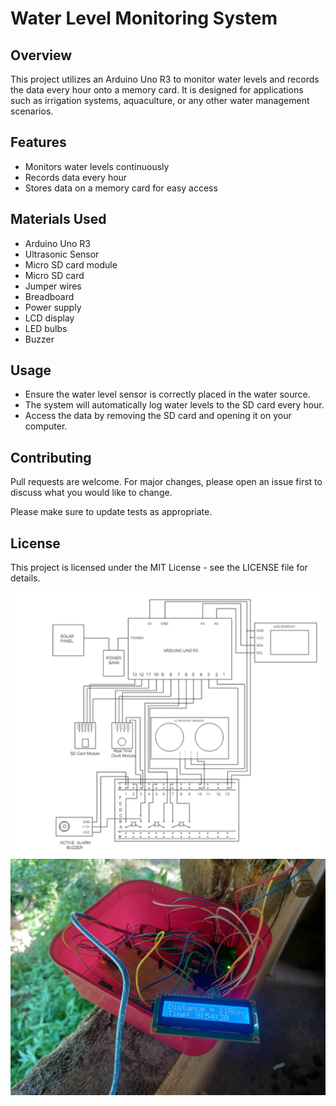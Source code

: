 # Water Level Monitoring System

## Overview

This project utilizes an Arduino Uno R3 to monitor water levels and records the data every hour onto a memory card. It is designed for applications such as irrigation systems, aquaculture, or any other water management scenarios.

## Features

-   Monitors water levels continuously
-   Records data every hour
-   Stores data on a memory card for easy access

## Materials Used

-   Arduino Uno R3
-   Ultrasonic Sensor
-   Micro SD card module
-   Micro SD card
-   Jumper wires
-   Breadboard
-   Power supply
-   LCD display
-   LED bulbs
-   Buzzer

## Usage

-   Ensure the water level sensor is correctly placed in the water source.
-   The system will automatically log water levels to the SD card every hour.
-   Access the data by removing the SD card and opening it on your computer.

## Contributing

Pull requests are welcome. For major changes, please open an issue first to discuss what you would like to change.

Please make sure to update tests as appropriate.

## License

This project is licensed under the MIT License - see the LICENSE file for details.

![Alt text](diagram.jpg)
![Alt text](arduino.jpg)
